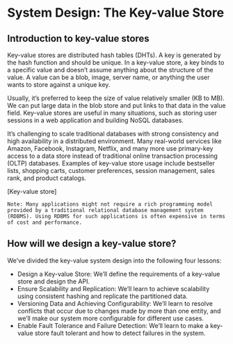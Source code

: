 # System Design: The Key-value Store
## Introduction to key-value stores
Key-value stores are distributed hash tables (DHTs). A key is generated by the hash function and should be unique. In a key-value store, a key binds to a specific value and doesn’t assume anything about the structure of the value. A value can be a blob, image, server name, or anything the user wants to store against a unique key.

Usually, it’s preferred to keep the size of value relatively smaller (KB to MB). We can put large data in the blob store and put links to that data in the value field. Key-value stores are useful in many situations, such as storing user sessions in a web application and building NoSQL databases.

It’s challenging to scale traditional databases with strong consistency and high availability in a distributed environment. Many real-world services like Amazon, Facebook, Instagram, Netflix, and many more use primary-key access to a data store instead of traditional online transaction processing (OLTP) databases. Examples of key-value store usage include bestseller lists, shopping carts, customer preferences, session management, sales rank, and product catalogs.

[Key-value store]

```
Note: Many applications might not require a rich programming model provided by a traditional relational database management system (RDBMS). Using RDBMS for such applications is often expensive in terms of cost and performance.
```
## How will we design a key-value store?
We’ve divided the key-value system design into the following four lessons:

- Design a Key-value Store: We’ll define the requirements of a key-value store and design the API.
- Ensure Scalability and Replication: We’ll learn to achieve scalability using consistent hashing and replicate the partitioned data.
- Versioning Data and Achieving Configurability: We’ll learn to resolve conflicts that occur due to changes made by more than one entity, and we’ll make our system more configurable for different use cases.
- Enable Fault Tolerance and Failure Detection: We’ll learn to make a key-value store fault tolerant and how to detect failures in the system.
